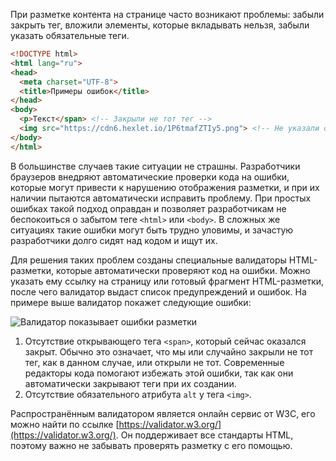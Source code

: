 
При разметке контента на странице часто возникают проблемы: забыли закрыть тег, вложили элементы, которые вкладывать нельзя, забыли указать обязательные теги.

```html
<!DOCTYPE html>
<html lang="ru">
<head>
  <meta charset="UTF-8">
  <title>Примеры ошибок</title>
</head>
<body>
  <p>Текст</span> <!-- Закрыли не тот тег -->
  <img src="https://cdn6.hexlet.io/1P6tmafZTIy5.png"> <!-- Не указали обязательный атрибут alt -->
</body>
</html>
```

В большинстве случаев такие ситуации не страшны. Разработчики браузеров внедряют автоматические проверки кода на ошибки, которые могут привести к нарушению отображения разметки, и при их наличии пытаются автоматически исправить проблему. При простых ошибках такой подход оправдан и позволяет разработчикам не беспокоиться о забытом теге `<html>` или `<body>`. В сложных же ситуациях такие ошибки могут быть трудно уловимы, и зачастую разработчики долго сидят над кодом и ищут их.

Для решения таких проблем созданы специальные валидаторы HTML-разметки, которые автоматически проверяют код на ошибки. Можно указать ему ссылку на страницу или готовый фрагмент HTML-разметки, после чего валидатор выдаст список предупреждений и ошибок. На примере выше валидатор покажет следующие ошибки:

![Валидатор показывает ошибки разметки](../assets/errorhtml.png)

1. Отсутствие открывающего тега `<span>`, который сейчас оказался закрыт. Обычно это означает, что мы или случайно закрыли не тот тег, как в данном случае, или открыли не тот. Современные редакторы кода помогают избежать этой ошибки, так как они автоматически закрывают теги при их создании.
2. Отсутствие обязательного атрибута `alt` у тега `<img>`.

Распространённым валидатором является онлайн сервис от W3C, его можно найти по ссылке [https://validator.w3.org/](https://validator.w3.org/). Он поддерживает все стандарты HTML, поэтому важно не забывать проверять разметку с его помощью.
